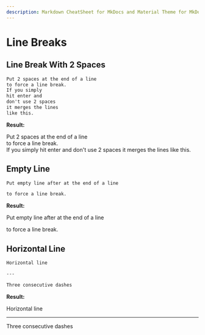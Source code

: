 ```yaml
---
description: Markdown CheatSheet for MkDocs and Material Theme for MkDocs. Line Breaks examples and simple usage
---
```


# Line Breaks

## Line Break With 2 Spaces

```markdown
Put 2 spaces at the end of a line  
to force a line break.  
If you simply
hit enter and
don't use 2 spaces
it merges the lines
like this.
```

**Result:**

Put 2 spaces at the end of a line  
to force a line break.  
If you simply
hit enter and
don't use 2 spaces
it merges the lines
like this.

## Empty Line

```markdown
Put empty line after at the end of a line

to force a line break.
```

**Result:**

Put empty line after at the end of a line

to force a line break.

## Horizontal Line

```markdown
Horizontal line

---

Three consecutive dashes
```

**Result:**

Horizontal line

---

Three consecutive dashes
